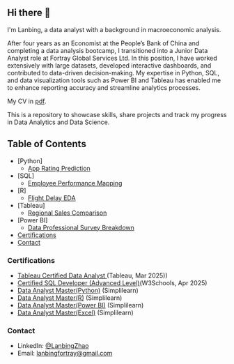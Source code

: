 ## Hi there 👋

I'm Lanbing, a data analyst with a background in macroeconomic analysis. <br>

After four years as an Economist at the People’s Bank of China and completing a data analysis bootcamp, I transitioned into a Junior Data Analyst role at Fortray Global Services Ltd. In this position, I have worked extensively with large datasets, developed interactive dashboards, and contributed to data-driven decision-making. My expertise in Python, SQL, and data visualization tools such as Power BI and Tableau has enabled me to enhance reporting accuracy and streamline analytics processes.<br> 

My CV in [pdf](https://github.com/zhaoycy/zhaoycy/blob/main/Lanbing-Zhao-Data-Analyst.pdf).<br>

This is a repository to showcase skills, share projects and track my progress in Data Analytics and Data Science.<br>

## Table of Contents
  - [Python]
    - [App Rating Prediction](https://github.com/zhaoycy/App-Rating-Prediction-using-python)
  - [SQL]
    - [Employee Performance Mapping](https://github.com/zhaoycy/Tech-Start-up-Employee-Performance-Mapping-using-SQL)
  - [R]
    - [Flight Delay EDA](https://github.com/zhaoycy/Flight-Delay-EDA-using-R)
  - [Tableau]
    - [Regional Sales Comparison](https://github.com/zhaoycy/Sales-Comparison-for-2-Selected-Regions-using-Tableau)
  - [Power BI]
    - [Data Professional Survey Breakdown](https://github.com/zhaoycy/Data-Professional-Survey-Breakdown-using-Power-BI)
- [Certifications](#certifications)
- [Contact](#contact)

### Certifications
- [Tableau Certified Data Analyst ](https://github.com/zhaoycy/zhaoycy/blob/main/Tableau%20Certified%20Data%20Analyst%20Certificate%20from%20Tableau.pdf)(Tableau, Mar 2025))
- [Certified SQL Developer (Advanced Level)](https://verify.w3schools.com/1PUOVYI5N0)(W3Schools, Apr 2025) 
- [Data Analyst Master(Python)](https://github.com/zhaoycy/zhaoycy/blob/main/Python%20Certificate.pdf) (Simplilearn)
- [Data Analyst Master(R)](https://github.com/zhaoycy/zhaoycy/blob/main/R%20Certificate.pdf) (Simplilearn)
- [Data Analyst Master(Power BI)](https://github.com/zhaoycy/zhaoycy/blob/main/Power%20BI%20Certificate.pdf) (Simplilearn)
- [Data Analyst Master(Excel)](https://github.com/zhaoycy/zhaoycy/blob/main/Excel%20Certificate.pdf) (Simplilearn)

### Contact
- LinkedIn: [@LanbingZhao](https://www.linkedin.com/in/lanbing-zhao-306603264/)
- Email: lanbingfortray@gmail.com



